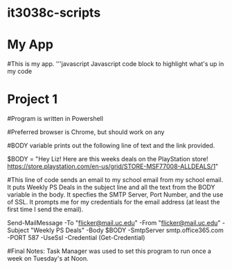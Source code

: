 # it3038c-scripts
My App
======

#This is my app.
'''javascript
Javascript code block to highlight what's up in my code

Project 1
=========

#Program is written in Powershell

#Preferred browser is Chrome, but should work on any

#BODY variable prints out the following line of text and the link provided.

$BODY = "Hey Liz! Here are this weeks deals on the PlayStation store! https://store.playstation.com/en-us/grid/STORE-MSF77008-ALLDEALS/1"

#This line of code sends an email to my school email from my school email. It puts Weekly PS Deals in the subject line and all the text from the BODY variable in the body. It specfies the SMTP Server, Port Number, and the use of SSL. It prompts me for my credentials for the email address (at least the first time I send the email).

Send-MailMessage -To "flicker@mail.uc.edu" -From "flicker@mail.uc.edu" -Subject "Weekly PS Deals" -Body $BODY -SmtpServer smtp.office365.com -PORT 587 -UseSsl -Credential (Get-Credential)

#Final Notes: Task Manager was used to set this program to run once a week on Tuesday's at Noon.

